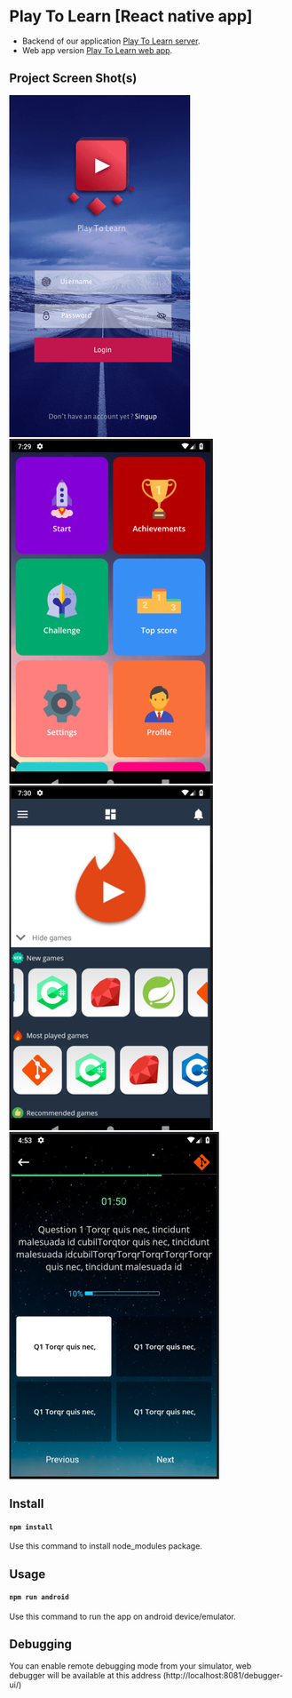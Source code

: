# Play To Learn [React native app]

- Backend of our application [Play To Learn server](https://github.com/kaayso/quizz).
- Web app version [Play To Learn web app](https://github.com/MedMoctar/Projet-Quiz).

## Project Screen Shot(s)

![](src/assets/screenShots/ptl0.png?raw=true)
![](src/assets/screenShots/ptl1.png?raw=true)
![](src/assets/screenShots/ptl4.png?raw=true)
![](src/assets/screenShots/ptl6.png?raw=true)

## Install

#### `npm install`

Use this command to install node_modules package.

## Usage

#### `npm run android`

Use this command to run the app on android device/emulator.

## Debugging

You can enable remote debugging mode from your simulator, web debugger will be available at this address (http://localhost:8081/debugger-ui/)
